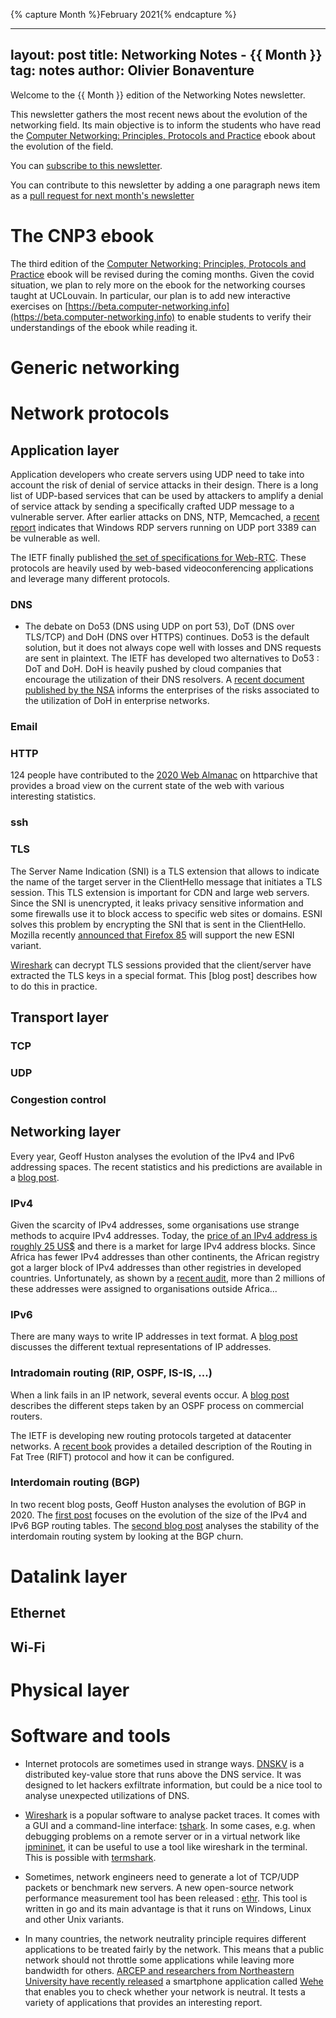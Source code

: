 {% capture Month %}February 2021{% endcapture %}


---
layout: post
title: Networking Notes - {{ Month }}
tag: notes
author: Olivier Bonaventure
---


Welcome to the {{ Month }} edition of the Networking Notes newsletter.

This newsletter gathers the most recent news about the evolution
of the networking field. Its main objective is to inform the students
who have read the [Computer Networking: Principles, Protocols and Practice](https://www.computer-networking.info) ebook about the evolution of the field.

You can [subscribe to this newsletter](http://blog.computer-networking.info/notes/).

You can contribute to this newsletter by adding a one paragraph news item as a [pull request for next month's newsletter](https://github.com/cnp3/netnews/edit/main/2021/2021-mar.md) 

# The CNP3 ebook 

The third edition of the [Computer Networking: Principles, Protocols and Practice](https://www.computer-networking.info) ebook will be revised during the coming months. Given the covid situation, we plan to rely more on the ebook for the networking courses taught at UCLouvain. In particular, our plan is to add new interactive exercises on [https://beta.computer-networking.info](https://beta.computer-networking.info) to enable students to verify their understandings of the ebook while reading it. 

# Generic networking


# Network protocols

## Application layer


Application developers who create servers using UDP need to take into account the risk of denial of service attacks in their design. There is a long list of UDP-based services that can be used by attackers to amplify a denial of service attack by sending a specifically crafted UDP message to a vulnerable server. After earlier attacks on DNS, NTP, Memcached, a [recent report](https://www.zdnet.com/google-amp/article/windows-rdp-servers-are-being-abused-to-amplify-ddos-attacks/?__twitter_impression=true) indicates that Windows RDP servers running on UDP port 3389 can be vulnerable as well.

The IETF finally published [the set of specifications for Web-RTC](https://www.ietf.org/blog/webrtc-standardized/). These protocols are heavily used by web-based videoconferencing applications and leverage many different protocols. 


### DNS

- The debate on Do53 (DNS using UDP on port 53), DoT (DNS over TLS/TCP) and DoH (DNS over HTTPS) continues. Do53 is the default solution, but it does not always cope well with losses and DNS requests are sent in plaintext. The IETF has developed two alternatives to Do53 : DoT and DoH. DoH is heavily pushed by cloud companies that encourage the utilization of their DNS resolvers. A [recent document published by the NSA](https://arstechnica.com/information-technology/2021/01/the-nsa-warns-enterprises-to-beware-of-third-party-dns-resolvers/?utm_brand=arstechnica&utm_source=twitter&utm_social-type=owned&utm_medium=social) informs the enterprises of the risks associated to the utilization of DoH in enterprise networks.


### Email

### HTTP

124 people have contributed to the [2020 Web Almanac](https://almanac.httparchive.org/en/2020/) on httparchive that provides a broad view on the current state of the web with various interesting statistics.

### ssh

### TLS

The Server Name Indication (SNI) is a TLS extension that allows to indicate the name of the target server in the ClientHello message that initiates a TLS session. This TLS extension is important for CDN and large web servers. Since the SNI is unencrypted, it leaks privacy sensitive information and some firewalls use it to block access to specific web sites or domains. ESNI solves this problem by encrypting the SNI that is sent in the ClientHello. Mozilla recently [announced that Firefox 85](https://blog.mozilla.org/security/2021/01/07/encrypted-client-hello-the-future-of-esni-in-firefox/) will support the new ESNI variant.

[Wireshark](https://www.wireshark.org) can decrypt TLS sessions provided that the client/server have extracted the TLS keys in a special format. This [blog post] describes how to do this in practice.

## Transport layer

### TCP

### UDP

### Congestion control

## Networking layer

Every year, Geoff Huston analyses the evolution of the IPv4 and IPv6 addressing spaces. The recent statistics and his predictions are available in a [blog post](https://blog.apnic.net/2021/01/15/addressing-2020/).

### IPv4

Given the scarcity of IPv4 addresses, some organisations use strange methods to acquire IPv4 addresses. Today, the [price of an IPv4 address is roughly 25 US$](https://ipv4marketgroup.com/ipv4-pricing/) and there is a market for large IPv4 address blocks. Since Africa has fewer IPv4 addresses than other continents, the African registry got a larger block of IPv4 addresses than other registries in developed countries. Unfortunately, as shown by a [recent audit](https://labs.ripe.net/Members/alun_davies/outcome-of-the-afrinic-audit), more than 2 millions of these addresses were assigned to organisations outside Africa...

### IPv6

There are many ways to write IP addresses in text format. A [blog post](https://blog.dave.tf/post/ip-addr-parsing/) discusses the different textual representations of IP addresses.

### Intradomain routing (RIP, OSPF, IS-IS, ...)

When a link fails in an IP network, several events occur. A [blog post](https://blog.ipspace.net/2020/12/what-happens-after-link-failure.html?utm_source=atom_feed) describes the different steps taken by an OSPF process on commercial routers.

The IETF is developing new routing protocols targeted at datacenter networks. A [recent book](https://www.juniper.net/documentation/en_US/day-one-books/DO_RIFT.pdf) provides a detailed description of the Routing in Fat Tree (RIFT) protocol and how it can be configured.

### Interdomain routing (BGP)

In two recent blog posts, Geoff Huston analyses the evolution of BGP in 2020. The [first post](https://blog.apnic.net/2021/01/05/bgp-in-2020-the-bgp-table/) focuses on the evolution of the size of the IPv4 and IPv6 BGP routing tables. The [second blog post](https://blog.apnic.net/2021/01/06/bgp-in-2020-bgp-update-churn/) analyses the stability of the interdomain routing system by looking at the BGP churn.

# Datalink layer

## Ethernet

## Wi-Fi

# Physical layer


# Software and tools

- Internet protocols are sometimes used in strange ways. [DNSKV](https://dnskv.com/) is a distributed key-value store that runs above the DNS service. It was designed to let hackers exfiltrate information, but could be a nice tool to analyse unexpected utilizations of DNS.

- [Wireshark](https://www.wireshark.org) is a popular software to analyse packet traces. It comes with a GUI and a command-line interface: [tshark](https://www.wireshark.org/docs/man-pages/tshark.html). In some cases, e.g. when debugging problems on a remote server or in a virtual network like [ipmininet](https://pypi.org/project/ipmininet/), it can be useful to use a tool like wireshark in the terminal. This is possible with [termshark](https://termshark.io/).

- Sometimes, network engineers need to generate a lot of TCP/UDP packets or benchmark new servers. A new open-source network performance measurement tool has been released : [ethr](https://github.com/microsoft/ethr). This tool is written in go and its main advantage is that it runs on Windows, Linux and other Unix variants.

- In many countries, the network neutrality principle requires different applications to be treated fairly by the network. This means that a public network should not throttle some applications while leaving more bandwidth for others. [ARCEP and researchers from Northeastern University have recently released](https://en.arcep.fr/fileadmin/cru-1611251965/user_upload/66-20-english-version.pdf) a smartphone application called [Wehe](https://dd.meddle.mobi/) that enables you to check whether your network is neutral. It tests a variety of applications that provides an interesting report.